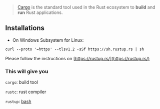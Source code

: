 > [Cargo](https://doc.rust-lang.org/cargo/) is the standard tool used in the Rust ecosystem to **build** and **run** Rust applications.


## Installations

- On Windows Subsystem for Linux:
```shell
curl --proto '=https' --tlsv1.2 -sSf https://sh.rustup.rs | sh
```

 Please follow the instructions on [https://rustup.rs/](https://rustup.rs/)


### This will give you

`cargo`: build tool

`rustc`: rust compiler

`rustup`: [bash](bash.md)
